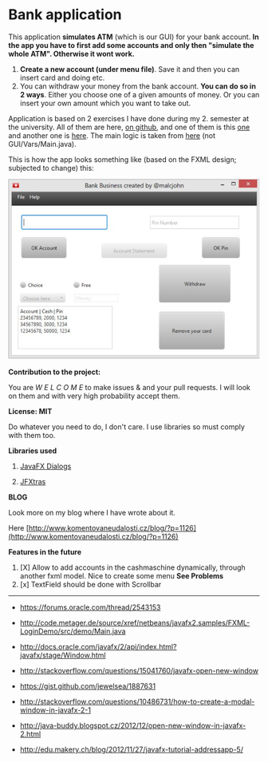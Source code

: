 # Bank application #

This application **simulates ATM** (which is our GUI) for your bank account. **In the app you have to first add some accounts and only then "simulate the whole ATM". Otherwise it wont work.**

1.  **Create a new account (under menu file)**. Save it and then you can insert card and doing etc. 
2.  You can withdraw your money from the bank account. **You can do so in 2 ways**. Either you choose one of a given amounts of money. Or you can insert your own amount which you want to take out.

Application is based on 2 exercises I have done during my 2. semester at the university. All of them are here, [on github](https://github.com/Johnmalc/Homeworks2), and one of them is this [one](https://github.com/Johnmalc/Homeworks2/tree/master/Aufgabe1) and another one is [here](https://github.com/Johnmalc/Homeworks2/tree/master/Aufgabe13). The main logic is taken from [here](https://github.com/Johnmalc/Homeworks2/tree/master/Aufgabe13) (not GUI/Vars/Main.java).

This is how the app looks something like (based on the FXML design; subjected to change) this:

![Design](/image.jpg)

**Contribution to the project:**

You are *W E L C O M E* to make issues & and your pull requests. I will look on them and with very high probability accept them. 

**License: MIT** 

Do whatever you need to do, I don't care. I use libraries so must comply with them too.

**Libraries used**

1. [JavaFX Dialogs](https://github.com/marcojakob/javafx-ui-sandbox/tree/master/javafx-dialogs)

2. [JFXtras](https://github.com/JFXtras/jfxtras-labs)

**BLOG**

Look more on my blog where I have wrote about it.

Here [http://www.komentovaneudalosti.cz/blog/?p=1126](http://www.komentovaneudalosti.cz/blog/?p=1126)

**Features in the future** 

1. [X] Allow to add accounts in the cashmaschine dynamically, through another fxml model. Nice to create some menu **See Problems**
2. [x] TextField should be done with Scrollbar

----------
- https://forums.oracle.com/thread/2543153
- http://code.metager.de/source/xref/netbeans/javafx2.samples/FXML-LoginDemo/src/demo/Main.java
- http://docs.oracle.com/javafx/2/api/index.html?javafx/stage/Window.html
- http://stackoverflow.com/questions/15041760/javafx-open-new-window
- https://gist.github.com/jewelsea/1887631
- http://stackoverflow.com/questions/10486731/how-to-create-a-modal-window-in-javafx-2-1
- http://java-buddy.blogspot.cz/2012/12/open-new-window-in-javafx-2.html


- http://edu.makery.ch/blog/2012/11/27/javafx-tutorial-addressapp-5/